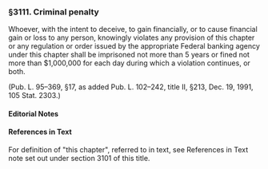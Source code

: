 ### §3111. Criminal penalty ###

Whoever, with the intent to deceive, to gain financially, or to cause financial gain or loss to any person, knowingly violates any provision of this chapter or any regulation or order issued by the appropriate Federal banking agency under this chapter shall be imprisoned not more than 5 years or fined not more than $1,000,000 for each day during which a violation continues, or both.

(Pub. L. 95–369, §17, as added Pub. L. 102–242, title II, §213, Dec. 19, 1991, 105 Stat. 2303.)

#### **Editorial Notes** ####

#### References in Text ####

For definition of "this chapter", referred to in text, see References in Text note set out under section 3101 of this title.